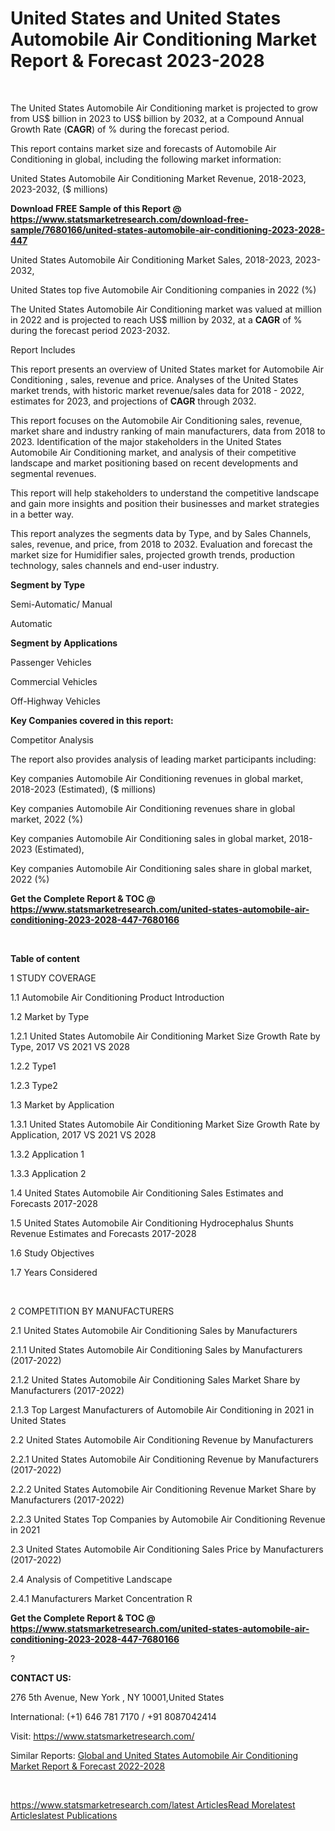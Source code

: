 <h1>United States and United States Automobile Air Conditioning Market Report & Forecast 2023-2028</h1><br/><p>The United States Automobile Air Conditioning market is projected to grow from US$ billion in 2023 to US$ billion by 2032, at a Compound Annual Growth Rate (<strong>CAGR</strong>) of % during the forecast period.</p>
 
 
 
 <p>This report contains market size and forecasts of Automobile Air Conditioning in global, including the following market information:</p>
 
 
 
 <p>United States Automobile Air Conditioning Market Revenue, 2018-2023, 2023-2032, ($ millions)</p>
 
 
 
 <p><strong>Download FREE Sample of this Report @ <a href="https://www.statsmarketresearch.com/download-free-sample/7680166/united-states-automobile-air-conditioning-2023-2028-447">https://www.statsmarketresearch.com/download-free-sample/7680166/united-states-automobile-air-conditioning-2023-2028-447</a></strong></p>
 
 
 
 <p>United States Automobile Air Conditioning Market Sales, 2018-2023, 2023-2032,</p>
 
 
 
 <p>United States top five Automobile Air Conditioning companies in 2022 (%)</p>
 
 
 
 <p>The United States Automobile Air Conditioning market was valued at million in 2022 and is projected to reach US$ million by 2032, at a <strong>CAGR</strong> of % during the forecast period 2023-2032.</p>
 
 
 
 <p>Report Includes</p>
 
 
 
 <p>This report presents an overview of United States market for Automobile Air Conditioning , sales, revenue and price. Analyses of the United States market trends, with historic market revenue/sales data for 2018 - 2022, estimates for 2023, and projections of <strong>CAGR</strong> through 2032.</p>
 
 
 
 <p>This report focuses on the Automobile Air Conditioning sales, revenue, market share and industry ranking of main manufacturers, data from 2018 to 2023. Identification of the major stakeholders in the United States Automobile Air Conditioning market, and analysis of their competitive landscape and market positioning based on recent developments and segmental revenues.</p>
 
 
 
 <p>This report will help stakeholders to understand the competitive landscape and gain more insights and position their businesses and market strategies in a better way.</p>
 
 
 
 <p>This report analyzes the segments data by Type, and by Sales Channels, sales, revenue, and price, from 2018 to 2032. Evaluation and forecast the market size for Humidifier sales, projected growth trends, production technology, sales channels and end-user industry.</p>
 
 
 
 <p><strong>Segment by Type</strong></p>
 
 
 
 <p>Semi-Automatic/ Manual</p>
 
 
 
 <p>Automatic</p>
 
 
 
 <p><strong>Segment <strong><strong>by Applications</strong></strong></strong></p>
 
 
 
 <p>Passenger Vehicles</p>
 
 
 
 <p>Commercial Vehicles</p>
 
 
 
 <p>Off-Highway Vehicles</p>
 
 
 
 <p><strong>Key Companies covered in this report:</strong></p>
 
 
 
 <p>Competitor Analysis</p>
 
 
 
 <p>The report also provides analysis of leading market participants including:</p>
 
 
 
 <p>Key companies Automobile Air Conditioning revenues in global market, 2018-2023 (Estimated), ($ millions)</p>
 
 
 
 <p>Key companies Automobile Air Conditioning revenues share in global market, 2022 (%)</p>
 
 
 
 <p>Key companies Automobile Air Conditioning sales in global market, 2018-2023 (Estimated),</p>
 
 
 
 <p>Key companies Automobile Air Conditioning sales share in global market, 2022 (%)</p>
 
 
 
 <div><b>Get the Complete Report & TOC @ <a href="https://www.statsmarketresearch.com/united-states-automobile-air-conditioning-2023-2028-447-7680166">https://www.statsmarketresearch.com/united-states-automobile-air-conditioning-2023-2028-447-7680166</a></b></div>
 
 
 
 <p><br />
 
 <b>Table of content</b></p>
 
 
 
 <p>1 STUDY COVERAGE<br />
 
 1.1 Automobile Air Conditioning Product Introduction<br />
 
 1.2 Market by Type<br />
 
 1.2.1 United States Automobile Air Conditioning Market Size Growth Rate by Type, 2017 VS 2021 VS 2028<br />
 
 1.2.2 Type1<br />
 
 1.2.3 Type2<br />
 
 1.3 Market by Application<br />
 
 1.3.1 United States Automobile Air Conditioning Market Size Growth Rate by Application, 2017 VS 2021 VS 2028<br />
 
 1.3.2 Application 1<br />
 
 1.3.3 Application 2<br />
 
 1.4 United States Automobile Air Conditioning Sales Estimates and Forecasts 2017-2028<br />
 
 1.5 United States Automobile Air Conditioning Hydrocephalus Shunts Revenue Estimates and Forecasts 2017-2028<br />
 
 1.6 Study Objectives<br />
 
 1.7 Years Considered<br />
 
 <br />
 
 2 COMPETITION BY MANUFACTURERS<br />
 
 2.1 United States Automobile Air Conditioning Sales by Manufacturers<br />
 
 2.1.1 United States Automobile Air Conditioning Sales by Manufacturers (2017-2022)<br />
 
 2.1.2 United States Automobile Air Conditioning Sales Market Share by Manufacturers (2017-2022)<br />
 
 2.1.3 Top Largest Manufacturers of Automobile Air Conditioning in 2021 in United States<br />
 
 2.2 United States Automobile Air Conditioning Revenue by Manufacturers<br />
 
 2.2.1 United States Automobile Air Conditioning Revenue by Manufacturers (2017-2022)<br />
 
 2.2.2 United States Automobile Air Conditioning Revenue Market Share by Manufacturers (2017-2022)<br />
 
 2.2.3 United States Top Companies by Automobile Air Conditioning Revenue in 2021<br />
 
 2.3 United States Automobile Air Conditioning Sales Price by Manufacturers (2017-2022)<br />
 
 2.4 Analysis of Competitive Landscape<br />
 
 2.4.1 Manufacturers Market Concentration R</p>
 
 
 
 <div><b>Get the Complete Report & TOC @ <a href="https://www.statsmarketresearch.com/united-states-automobile-air-conditioning-2023-2028-447-7680166">https://www.statsmarketresearch.com/united-states-automobile-air-conditioning-2023-2028-447-7680166</a></b></div>
 
 
 
 <p>? </p>
 
 
 
 <p><b>CONTACT US:</b><br />
 
 276 5th Avenue, New York , NY 10001,United States<br />
 
 International: (+1) 646 781 7170 / +91 8087042414<br />
 
 Visit: <a href="https://www.statsmarketresearch.com/">https://www.statsmarketresearch.com/</a><br />
 
 Similar Reports: <a href="https://www.statsmarketresearch.com/united-states-automobile-air-conditioning-2023-2028-447-7680166">Global and United States Automobile Air Conditioning Market Report & Forecast 2022-2028</a><br />
 
 <br />
 
 <a href="https://gyeongbokgung.com">https://www.statsmarketresearch.com/</a><a href="https://hallyeomaritime.com">latest Articles</a><a href="https://jingwansa.com">Read More</a><a href="https://nguoiviet.jp/">latest Articles</a><a href="https://www.intelmarketresearch.com/">latest Publications</a></p>